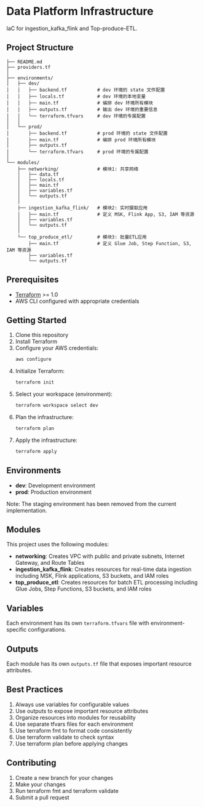 # Data Platform Infrastructure

IaC for ingestion_kafka_flink and Top-produce-ETL.

## Project Structure

```
├── README.md
├── providers.tf
│
├── environments/
│   ├── dev/
│   │   ├── backend.tf           # dev 环境的 state 文件配置
│   │   ├── locals.tf            # dev 环境的本地变量
│   │   ├── main.tf              # 编排 dev 环境所有模块
│   │   ├── outputs.tf           # 输出 dev 环境的重要信息
│   │   └── terraform.tfvars     # dev 环境的专属配置
│   │
│   └── prod/
│       ├── backend.tf           # prod 环境的 state 文件配置
│       ├── main.tf              # 编排 prod 环境所有模块
│       ├── outputs.tf
│       └── terraform.tfvars     # prod 环境的专属配置
│
└── modules/
    ├── networking/              # 模块1: 共享网络
    │   ├── data.tf
    │   ├── locals.tf
    │   ├── main.tf
    │   ├── variables.tf
    │   └── outputs.tf
    │
    ├── ingestion_kafka_flink/   # 模块2: 实时摄取应用
    │   ├── main.tf              # 定义 MSK, Flink App, S3, IAM 等资源
    │   ├── variables.tf
    │   └── outputs.tf
    │
    └── top_produce_etl/         # 模块3: 批量ETL应用
        ├── main.tf              # 定义 Glue Job, Step Function, S3, IAM 等资源
        ├── variables.tf
        └── outputs.tf
```

## Prerequisites

- [Terraform](https://www.terraform.io/downloads.html) >= 1.0
- AWS CLI configured with appropriate credentials

## Getting Started

1. Clone this repository
2. Install Terraform
3. Configure your AWS credentials:
   ```bash
   aws configure
   ```
4. Initialize Terraform:
   ```bash
   terraform init
   ```
5. Select your workspace (environment):
   ```bash
   terraform workspace select dev
   ```
6. Plan the infrastructure:
   ```bash
   terraform plan
   ```
7. Apply the infrastructure:
   ```bash
   terraform apply
   ```

## Environments

- **dev**: Development environment
- **prod**: Production environment

Note: The staging environment has been removed from the current implementation.

## Modules

This project uses the following modules:

- **networking**: Creates VPC with public and private subnets, Internet Gateway, and Route Tables
- **ingestion_kafka_flink**: Creates resources for real-time data ingestion including MSK, Flink applications, S3 buckets, and IAM roles
- **top_produce_etl**: Creates resources for batch ETL processing including Glue Jobs, Step Functions, S3 buckets, and IAM roles

## Variables

Each environment has its own `terraform.tfvars` file with environment-specific configurations.

## Outputs

Each module has its own `outputs.tf` file that exposes important resource attributes.

## Best Practices

1. Always use variables for configurable values
2. Use outputs to expose important resource attributes
3. Organize resources into modules for reusability
4. Use separate tfvars files for each environment
5. Use terraform fmt to format code consistently
6. Use terraform validate to check syntax
7. Use terraform plan before applying changes

## Contributing

1. Create a new branch for your changes
2. Make your changes
3. Run terraform fmt and terraform validate
4. Submit a pull request